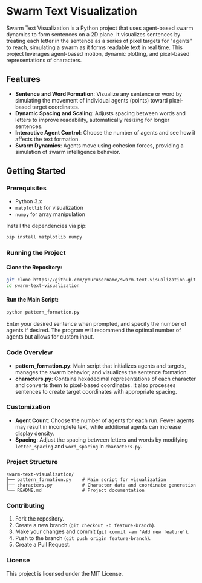 # Swarm Text Visualization

Swarm Text Visualization is a Python project that uses agent-based swarm dynamics to form sentences on a 2D plane. It visualizes sentences by treating each letter in the sentence as a series of pixel targets for "agents" to reach, simulating a swarm as it forms readable text in real time. This project leverages agent-based motion, dynamic plotting, and pixel-based representations of characters.

## Features

- **Sentence and Word Formation**: Visualize any sentence or word by simulating the movement of individual agents (points) toward pixel-based target coordinates.
- **Dynamic Spacing and Scaling**: Adjusts spacing between words and letters to improve readability, automatically resizing for longer sentences.
- **Interactive Agent Control**: Choose the number of agents and see how it affects the text formation.
- **Swarm Dynamics**: Agents move using cohesion forces, providing a simulation of swarm intelligence behavior.

## Getting Started

### Prerequisites

- Python 3.x
- `matplotlib` for visualization
- `numpy` for array manipulation

Install the dependencies via pip:
```bash
pip install matplotlib numpy
```
### Running the Project

#### Clone the Repository:

```bash
git clone https://github.com/yourusername/swarm-text-visualization.git
cd swarm-text-visualization
```

#### Run the Main Script:
```bash
python pattern_formation.py
```
Enter your desired sentence when prompted, and specify the number of agents if desired. The program will recommend the optimal number of agents but allows for custom input.

### Code Overview

- **pattern_formation.py**: Main script that initializes agents and targets, manages the swarm behavior, and visualizes the sentence formation.
- **characters.py**: Contains hexadecimal representations of each character and converts them to pixel-based coordinates. It also processes sentences to create target coordinates with appropriate spacing.

### Customization

- **Agent Count**: Choose the number of agents for each run. Fewer agents may result in incomplete text, while additional agents can increase display density.
- **Spacing**: Adjust the spacing between letters and words by modifying `letter_spacing` and `word_spacing` in `characters.py`.

### Project Structure

```plaintext
swarm-text-visualization/
├── pattern_formation.py    # Main script for visualization
├── characters.py           # Character data and coordinate generation
└── README.md               # Project documentation
```
### Contributing

1. Fork the repository.
2. Create a new branch (`git checkout -b feature-branch`).
3. Make your changes and commit (`git commit -am 'Add new feature'`).
4. Push to the branch (`git push origin feature-branch`).
5. Create a Pull Request.

### License

This project is licensed under the MIT License.
